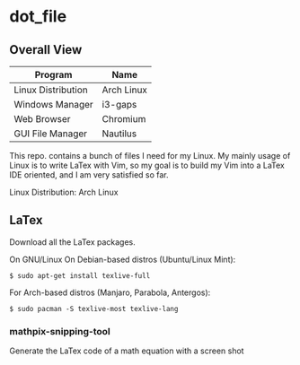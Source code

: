 # dot_file

## Overall View
| **Program**   | **Name**  |
|---            |---        |
| Linux Distribution    | Arch Linux    |
| Windows Manager       | i3-gaps       |
| Web Browser           | Chromium      |
| GUI File Manager      | Nautilus      |

This repo. contains a bunch of files I need for my Linux. My mainly usage 
of Linux is to write LaTex with Vim, so my goal is to build my Vim into a LaTex 
IDE oriented, and I am very satisfied so far. 

Linux Distribution: Arch Linux

## LaTex
Download all the LaTex packages. 

On GNU/Linux
On Debian-based distros (Ubuntu/Linux Mint):  
```shell
$ sudo apt-get install texlive-full
```
For Arch-based distros (Manjaro, Parabola, Antergos):
```shell
$ sudo pacman -S texlive-most texlive-lang
```
### mathpix-snipping-tool
Generate the LaTex code of a math equation with a screen shot
